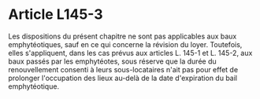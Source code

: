 # Article L145-3

Les dispositions du présent chapitre ne sont pas applicables aux baux emphytéotiques, sauf en ce qui concerne la révision du loyer. Toutefois, elles s'appliquent, dans les cas prévus aux articles L. 145-1 et L. 145-2, aux baux passés par les emphytéotes, sous réserve que la durée du renouvellement consenti à leurs sous-locataires n'ait pas pour effet de prolonger l'occupation des lieux au-delà de la date d'expiration du bail emphytéotique.

